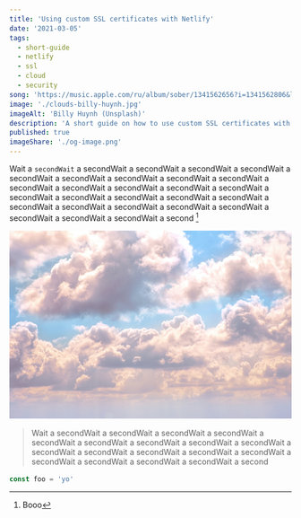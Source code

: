 ```yaml
---
title: 'Using custom SSL certificates with Netlify'
date: '2021-03-05'
tags:
  - short-guide
  - netlify
  - ssl
  - cloud
  - security
song: 'https://music.apple.com/ru/album/sober/1341562656?i=1341562806&l=en'
image: './clouds-billy-huynh.jpg'
imageAlt: 'Billy Huynh (Unsplash)'
description: 'A short guide on how to use custom SSL certificates with Netlify to improve security of your users in the cloud.'
published: true
imageShare: './og-image.png'
---
```


Wait a `secondWait` a secondWait a secondWait a secondWait a secondWait a secondWait a secondWait a secondWait a secondWait a secondWait a secondWait a secondWait a secondWait a secondWait a secondWait a secondWait a secondWait a secondWait a secondWait a secondWait a secondWait a secondWait a secondWait a secondWait a secondWait a secondWait a secondWait a secondWait a second [^1]

![alt text](./clouds-billy-huynh.jpg)

> Wait a secondWait a secondWait a secondWait a secondWait a secondWait a secondWait a secondWait a secondWait a secondWait a secondWait a secondWait a secondWait a secondWait a secondWait a secondWait a secondWait a secondWait a secondWait a second

```javascript
const foo = 'yo'
```

[^1]: Booo

